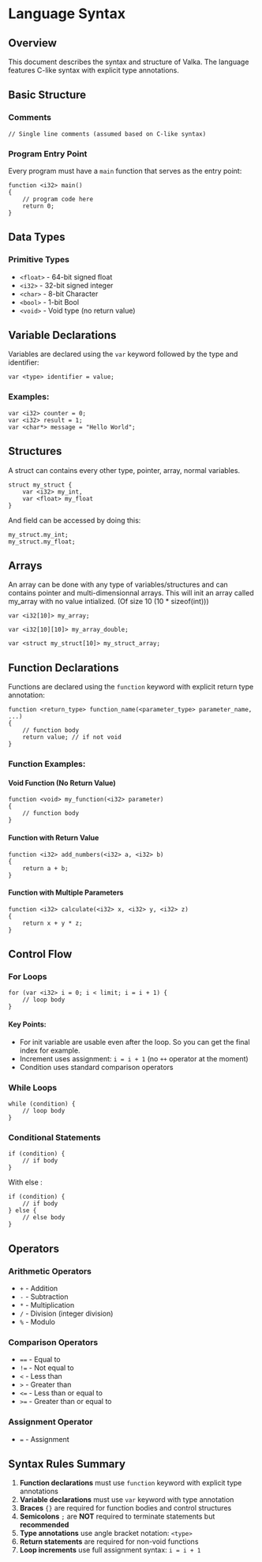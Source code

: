 # Language Syntax

## Overview

This document describes the syntax and structure of Valka. The language features C-like syntax with explicit type annotations.

## Basic Structure

### Comments
```
// Single line comments (assumed based on C-like syntax)
```

### Program Entry Point
Every program must have a `main` function that serves as the entry point:
```
function <i32> main()
{
    // program code here
    return 0;
}
```

## Data Types

### Primitive Types
- `<float>` - 64-bit signed float
- `<i32>` - 32-bit signed integer
- `<char>` - 8-bit Character
- `<bool>` - 1-bit Bool
- `<void>` - Void type (no return value)

## Variable Declarations

Variables are declared using the `var` keyword followed by the type and identifier:

```
var <type> identifier = value;
```

### Examples:
```
var <i32> counter = 0;
var <i32> result = 1;
var <char*> message = "Hello World";
```

## Structures
A struct can contains every other type, pointer, array, normal variables.

```
struct my_struct {
    var <i32> my_int,
    var <float> my_float
}
```
And field can be accessed by doing this:
```
my_struct.my_int;
my_struct.my_float;
```

## Arrays
An array can be done with any type of variables/structures and can contains pointer and multi-dimensionnal arrays.
This will init an array called my_array with no value intialized. (Of size 10 (10 * sizeof(int)))
```
var <i32[10]> my_array;
```

```
var <i32[10][10]> my_array_double;
```

```
var <struct my_struct[10]> my_struct_array;
```

## Function Declarations

Functions are declared using the `function` keyword with explicit return type annotation:

```
function <return_type> function_name(<parameter_type> parameter_name, ...)
{
    // function body
    return value; // if not void
}
```

### Function Examples:

#### Void Function (No Return Value)
```
function <void> my_function(<i32> parameter)
{
    // function body
}
```

#### Function with Return Value
```
function <i32> add_numbers(<i32> a, <i32> b)
{
    return a + b;
}
```

#### Function with Multiple Parameters
```
function <i32> calculate(<i32> x, <i32> y, <i32> z)
{
    return x + y * z;
}
```

## Control Flow

### For Loops
```
for (var <i32> i = 0; i < limit; i = i + 1) {
    // loop body
}
```

#### Key Points:
- For init variable are usable even after the loop. So you can get the final index for example.
- Increment uses assignment: `i = i + 1` (no `++` operator at the moment)
- Condition uses standard comparison operators

### While Loops
```
while (condition) {
    // loop body
}
```

### Conditional Statements
```
if (condition) {
    // if body
}
```
With else :
```
if (condition) {
    // if body
} else {
    // else body
}
```

## Operators

### Arithmetic Operators
- `+` - Addition
- `-` - Subtraction
- `*` - Multiplication
- `/` - Division (integer division)
- `%` - Modulo

### Comparison Operators
- `==` - Equal to
- `!=` - Not equal to
- `<` - Less than
- `>` - Greater than
- `<=` - Less than or equal to
- `>=` - Greater than or equal to

### Assignment Operator
- `=` - Assignment

## Syntax Rules Summary

1. **Function declarations** must use `function` keyword with explicit type annotations
2. **Variable declarations** must use `var` keyword with type annotation
3. **Braces** `{}` are required for function bodies and control structures
4. **Semicolons** `;` are **NOT** required to terminate statements but **recommended**
5. **Type annotations** use angle bracket notation: `<type>`
6. **Return statements** are required for non-void functions
7. **Loop increments** use full assignment syntax: `i = i + 1`
